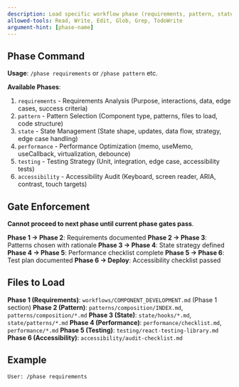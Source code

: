 ```yaml
---
description: Load specific workflow phase (requirements, pattern, state, performance, testing, accessibility)
allowed-tools: Read, Write, Edit, Glob, Grep, TodoWrite
argument-hint: [phase-name]
---
```


## Phase Command

**Usage**: `/phase requirements` or `/phase pattern` etc.

**Available Phases**:
1. `requirements` - Requirements Analysis (Purpose, interactions, data, edge cases, success criteria)
2. `pattern` - Pattern Selection (Component type, patterns, files to load, code structure)
3. `state` - State Management (State shape, updates, data flow, strategy, edge case handling)
4. `performance` - Performance Optimization (memo, useMemo, useCallback, virtualization, debounce)
5. `testing` - Testing Strategy (Unit, integration, edge case, accessibility tests)
6. `accessibility` - Accessibility Audit (Keyboard, screen reader, ARIA, contrast, touch targets)

##  Gate Enforcement

**Cannot proceed to next phase until current phase gates pass**.

**Phase 1 → Phase 2**: Requirements documented
**Phase 2 → Phase 3**: Patterns chosen with rationale
**Phase 3 → Phase 4**: State strategy defined
**Phase 4 → Phase 5**: Performance checklist complete
**Phase 5 → Phase 6**: Test plan documented
**Phase 6 → Deploy**: Accessibility checklist passed

## Files to Load

**Phase 1 (Requirements)**: `workflows/COMPONENT_DEVELOPMENT.md` (Phase 1 section)
**Phase 2 (Pattern)**: `patterns/composition/INDEX.md`, `patterns/composition/*.md`
**Phase 3 (State)**: `state/hooks/*.md`, `state/patterns/*.md`
**Phase 4 (Performance)**: `performance/checklist.md`, `performance/*.md`
**Phase 5 (Testing)**: `testing/react-testing-library.md`
**Phase 6 (Accessibility)**: `accessibility/audit-checklist.md`

## Example

```
User: /phase requirements
